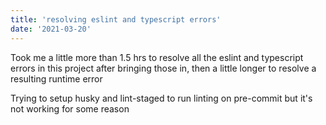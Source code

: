 ```yaml
---
title: 'resolving eslint and typescript errors'
date: '2021-03-20'
---
```


Took me a little more than 1.5 hrs to resolve all the eslint and typescript errors in this project after bringing those in, then a little longer to resolve a resulting runtime error 

Trying to setup husky and lint-staged to run linting on pre-commit but it's not working for some reason
